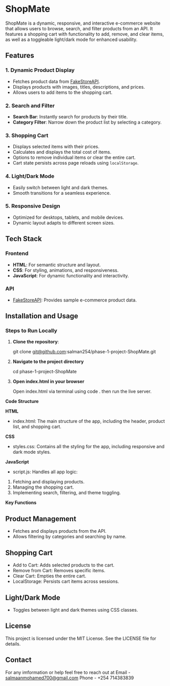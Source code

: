 # ShopMate
ShopMate is a dynamic, responsive, and interactive e-commerce website that allows users to browse, search, and filter products from an API. It features a shopping cart with functionality to add, remove, and clear items, as well as a toggleable light/dark mode for enhanced usability.

## Features
### 1. **Dynamic Product Display**
- Fetches product data from [FakeStoreAPI](https://fakestoreapi.com/).
- Displays products with images, titles, descriptions, and prices.
- Allows users to add items to the shopping cart.

### 2. **Search and Filter**
- **Search Bar**: Instantly search for products by their title.
- **Category Filter**: Narrow down the product list by selecting a category.

### 3. **Shopping Cart**
- Displays selected items with their prices.
- Calculates and displays the total cost of items.
- Options to remove individual items or clear the entire cart.
- Cart state persists across page reloads using `localStorage`.

### 4. **Light/Dark Mode**
- Easily switch between light and dark themes.
- Smooth transitions for a seamless experience.

### 5. **Responsive Design**
- Optimized for desktops, tablets, and mobile devices.
- Dynamic layout adapts to different screen sizes.

## Tech Stack

### Frontend
- **HTML**: For semantic structure and layout.
- **CSS**: For styling, animations, and responsiveness.
- **JavaScript**: For dynamic functionality and interactivity.
### API
- [FakeStoreAPI](https://fakestoreapi.com/): Provides sample e-commerce product data.

## Installation and Usage

### Steps to Run Locally
1. **Clone the repository**:

   git clone git@github.com:salman254/phase-1-project-ShopMate.git

2. **Navigate to the project directory**
    
    cd phase-1-project-ShopMate

3. **Open index.html in your browser**
    
    Open index.html via terminal using code . then run the live server.

**Code Structure**

**HTML**
- index.html: The main structure of the app, including the header, product list, and shopping cart.

**CSS**
- styles.css: Contains all the styling for the app, including responsive and dark mode styles.

**JavaScript**
- script.js: Handles all app logic:
1. Fetching and displaying products.
2. Managing the shopping cart.
3. Implementing search, filtering, and theme toggling.

**Key Functions**

## Product Management
- Fetches and displays products from the API.
- Allows filtering by categories and searching by name.

## Shopping Cart
- Add to Cart: Adds selected products to the cart.
- Remove from Cart: Removes specific items.
- Clear Cart: Empties the entire cart.
- LocalStorage: Persists cart items across sessions.

## Light/Dark Mode
- Toggles between light and dark themes using CSS classes.

## License
This project is licensed under the MIT License. See the LICENSE file for details.

## Contact
For any imformation or help feel free to reach out at 
Email - salmaanmohamed700@gmail.com
Phone - +254 714383839
